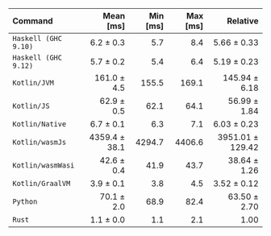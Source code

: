 | Command | Mean [ms] | Min [ms] | Max [ms] | Relative |
|:---|---:|---:|---:|---:|
| `Haskell (GHC 9.10)` | 6.2 ± 0.3 | 5.7 | 8.4 | 5.66 ± 0.33 |
| `Haskell (GHC 9.12)` | 5.7 ± 0.2 | 5.4 | 6.4 | 5.19 ± 0.23 |
| `Kotlin/JVM` | 161.0 ± 4.5 | 155.5 | 169.1 | 145.94 ± 6.18 |
| `Kotlin/JS` | 62.9 ± 0.5 | 62.1 | 64.1 | 56.99 ± 1.84 |
| `Kotlin/Native` | 6.7 ± 0.1 | 6.3 | 7.1 | 6.03 ± 0.23 |
| `Kotlin/wasmJs` | 4359.4 ± 38.1 | 4294.7 | 4406.6 | 3951.01 ± 129.42 |
| `Kotlin/wasmWasi` | 42.6 ± 0.4 | 41.9 | 43.7 | 38.64 ± 1.26 |
| `Kotlin/GraalVM` | 3.9 ± 0.1 | 3.8 | 4.5 | 3.52 ± 0.12 |
| `Python` | 70.1 ± 2.0 | 68.9 | 82.4 | 63.50 ± 2.70 |
| `Rust` | 1.1 ± 0.0 | 1.1 | 2.1 | 1.00 |
